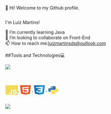 👋 Hi! Welcome to my Github profile.

##

I'm Luiz Martins!

🌱 I’m currently learning Java<br>
👯 I’m looking to collaborate on Front-End<br>
📫 How to reach me:luizmartinsds@outlook.com

<p>##Tools and Technologies💻</p>
<div>
  <a href="https://github.com/LuizMartt">
 <img loading="lazy" height="180em" src="https://github-readme-stats.vercel.app/api/top-langs/?username=GustavoFantoni&layout=compact&langs_count=7&theme=dracula"/>
</div>
    
##

<div style="display: inline_block"><br>
  <img align="center" alt="Js" height="30" width="40" src="https://raw.githubusercontent.com/devicons/devicon/master/icons/javascript/javascript-plain.svg">
  <img align="center" alt="HTML" height="30" width="40" src="https://raw.githubusercontent.com/devicons/devicon/master/icons/html5/html5-original.svg">
  <img align="center" alt="CSS" height="30" width="40" src="https://raw.githubusercontent.com/devicons/devicon/master/icons/css3/css3-original.svg">
  <img align="center" alt="Rafa-Python" height="30" width="40" src="https://raw.githubusercontent.com/devicons/devicon/master/icons/python/python-original.svg">
</div>

##

<div> 
 
  <a href="https://instagram.com/luizmartt1" target="_blank"><img src="https://img.shields.io/badge/-Instagram-%23E4405F?style=for-the-badge&logo=instagram&logoColor=white" target="_blank"></a>
</div>
